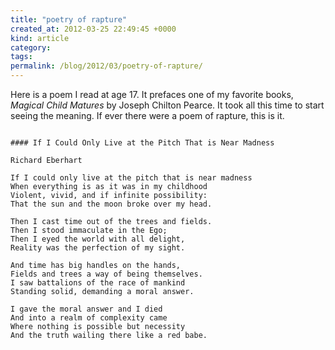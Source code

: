 ```yaml
---
title: "poetry of rapture"
created_at: 2012-03-25 22:49:45 +0000
kind: article
category: 
tags: 
permalink: /blog/2012/03/poetry-of-rapture/
---
```


Here is a poem I read at age 17. It prefaces one of my favorite books, _Magical Child Matures_ by Joseph Chilton Pearce. It took all this time to start seeing the meaning. If ever there were a poem of rapture, this is it.
~~~

#### If I Could Only Live at the Pitch That is Near Madness

Richard Eberhart

If I could only live at the pitch that is near madness
When everything is as it was in my childhood
Violent, vivid, and if infinite possibility:
That the sun and the moon broke over my head.

Then I cast time out of the trees and fields.
Then I stood immaculate in the Ego;
Then I eyed the world with all delight,
Reality was the perfection of my sight.

And time has big handles on the hands,
Fields and trees a way of being themselves.
I saw battalions of the race of mankind
Standing solid, demanding a moral answer.

I gave the moral answer and I died
And into a realm of complexity came
Where nothing is possible but necessity
And the truth wailing there like a red babe.
